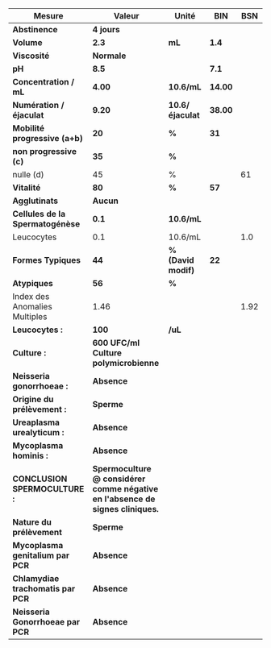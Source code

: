 |              Mesure              |                                     Valeur                                    |       Unité       |   BIN   | BSN|
|----------------------------------|-------------------------------------------------------------------------------|-------------------|---------|----|
|          **Abstinence**          |                                  **4 jours**                                  |                   |         |    |
|            **Volume**            |                                    **2.3**                                    |       **mL**      | **1.4** |    |
|           **Viscosité**          |                                  **Normale**                                  |                   |         |    |
|              **pH**              |                                    **8.5**                                    |                   | **7.1** |    |
|      **Concentration / mL**      |                                    **4.00**                                   |    **10.6/mL**    |**14.00**|    |
|     **Numération / éjaculat**    |                                    **9.20**                                   | **10.6/éjaculat** |**38.00**|    |
|  **Mobilité progressive (a+b)**  |                                     **20**                                    |       **%**       |  **31** |    |
|      **non progressive (c)**     |                                     **35**                                    |       **%**       |         |    |
|             nulle (d)            |                                       45                                      |         %         |         | 61 |
|           **Vitalité**           |                                     **80**                                    |       **%**       |  **57** |    |
|          **Agglutinats**         |                                   **Aucun**                                   |                   |         |    |
| **Cellules de la Spermatogénèse**|                                    **0.1**                                    |    **10.6/mL**    |         |    |
|            Leucocytes            |                                      0.1                                      |      10.6/mL      |         | 1.0|
|        **Formes Typiques**       |                                     **44**                                    |**% (David modif)**|  **22** |    |
|           **Atypiques**          |                                     **56**                                    |       **%**       |         |    |
|   Index des Anomalies Multiples  |                                      1.46                                     |                   |         |1.92|
|         **Leucocytes :**         |                                    **100**                                    |      **/uL**      |         |    |
|           **Culture :**          |                     **600 UFC/ml Culture polymicrobienne**                    |                   |         |    |
|    **Neisseria gonorrhoeae :**   |                                  **Absence**                                  |                   |         |    |
|   **Origine du prélèvement :**   |                                   **Sperme**                                  |                   |         |    |
|   **Ureaplasma urealyticum :**   |                                  **Absence**                                  |                   |         |    |
|     **Mycoplasma hominis :**     |                                  **Absence**                                  |                   |         |    |
|  **CONCLUSION SPERMOCULTURE :**  |**Spermoculture @ considérer comme négative en l'absence de signes cliniques.**|                   |         |    |
|     **Nature du prélèvement**    |                                   **Sperme**                                  |                   |         |    |
| **Mycoplasma genitalium par PCR**|                                  **Absence**                                  |                   |         |    |
|**Chlamydiae trachomatis par PCR**|                                  **Absence**                                  |                   |         |    |
| **Neisseria Gonorrhoeae par PCR**|                                  **Absence**                                  |                   |         |    |